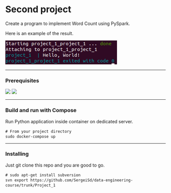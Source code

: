 # Second project

Create a program to implement Word Count using PySpark.

Here is an example of the result.

![result](https://github.com/SergeiSd/data-engineering-course/blob/main/Project_1/images/result.png)

---

### Prerequisites

![](https://img.shields.io/badge/Docker-19.03.8-inactivegreen) ![](https://img.shields.io/badge/docker--compose-1.25.0-inactivegreen)

---

    
### Build and run with Compose

Run Python application inside container on dedicated server.

    # From your project directory
    sudo docker-compose up

---

### Installing

Just git clone this repo and you are good to go.
    
    # sudo apt-get install subversion
    svn export https://github.com/SergeiSd/data-engineering-course/trunk/Project_1
